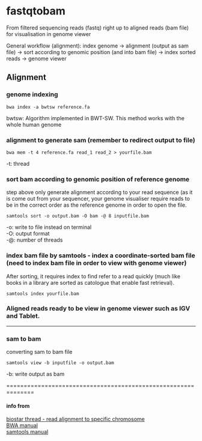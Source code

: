 # fastqtobam
From filtered sequencing reads (fastq) right up to aligned reads (bam file) for visualisation in genome viewer

General workflow (alignment): index genome -> alignment (output as sam file) -> sort according to genomic position (and into bam file) -> index sorted reads -> genome viewer

## Alignment

### genome indexing 
```
bwa index -a bwtsw reference.fa
```
bwtsw: Algorithm implemented in BWT-SW. This method works with the whole human genome

### alignment to generate sam (remember to redirect output to file)
```
bwa mem -t 4 reference.fa read_1 read_2 > yourfile.bam  
```
-t: thread

### sort bam according to genomic position of reference genome 
step above only generate alignment according to your read sequence (as it is come out from your sequencer, your genome visualiser require reads to be in the correct order as the reference genome in order to open the file.
```
samtools sort -o output.bam -O bam -@ 8 inputfile.bam  
```
-o: write to file instead on terminal  
-O: output format  
-@: number of threads

### index bam file by samtools - index a coordinate-sorted bam file (need to index bam file in order to view with genome viewer)
After sorting, it requires index to find refer to a read quickly (much like books in a library are sorted as catologue that enable fast retrieval).
```
samtools index yourfile.bam 
```
### Aligned reads ready to be view in genome viewer such as IGV and Tablet. 

--------------------------------------------------------------------------------------------------------
### sam to bam 
converting sam to bam file
```
samtools view -b inputfile -o output.bam
```
-b: write output as bam

==============================================================

#### info from 
[biostar thread - read alignment to specific chromosome](https://www.biostars.org/p/65146/)  
[BWA manual](http://bio-bwa.sourceforge.net/bwa.shtml)  
[samtools manual](http://www.htslib.org/doc/samtools-1.1.html)
